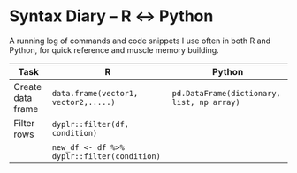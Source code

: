 # Syntax Diary – R ↔︎ Python

A running log of commands and code snippets I use often in both R and Python, for quick reference and muscle memory building.

| Task               | R                                              | Python                                   |
|--------------------|------------------------------------------------|------------------------------------------|
| Create data frame  | `data.frame(vector1, vector2,.....)`           |`pd.DataFrame(dictionary, list, np array)`|
| Filter rows        | `dyplr::filter(df, condition)`                 |                                          |
|                    | `new_df <- df %>% dyplr::filter(condition)`    |                                          |